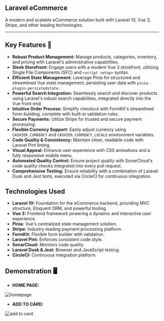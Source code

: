 ## Laravel eCommerce

A modern and scalable eCommerce solution built with Laravel 10, Vue 3, Stripe, and other leading technologies.

***

## Key Features 📝

* **Robust Product Management:** Manage products, categories, inventory, and pricing with Laravel's administrative capabilities.
* **Sleek Storefront:**  Engage users with a modern Vue 3 storefront, utilizing Single File Components (SFC) and `<script setup>` syntax.
* **Efficient State Management:** Leverage Pinia for structured and streamlined Vue state management, persisting user data with `pinia-plugin-persistedstate`.
* **Powerful Search Integration:** Seamlessly search and discover products using Laravel's robust search capabilities, integrated directly into the Vue front-end.  
* **Intuitive Order Process:** Simplify checkout with FormKit's streamlined form-building, complete with built-in validation rules.
* **Secure Payments:**  Utilize Stripe for trusted and secure payment processing.
* **Flexible Currency Support:** Easily adjust currency using  `CASHIER_CURRENCY` and `CASHIER_CURRENCY_LOCALE` environment variables.
* **Code Quality & Consistency:** Maintain clean, readable code with Laravel Pint linting.
* **Visual Appeal:** Enhance user experience with CSS animations and a fully responsive mobile menu.
* **Automated Quality Control:** Ensure project quality with SonarCloud's code quality checks integrated into every pull request.
* **Comprehensive Testing:**  Ensure reliability with a combination of Laravel Dusk and Jest tests, executed via CircleCI for continuous integration.

## Technologies Used

* **Laravel 10:** Foundation for the eCommerce backend, providing  MVC structure, Eloquent ORM, and powerful tooling.
* **Vue 3:** Frontend framework powering a dynamic and interactive user experience.
* **Pinia:** Vue's centralized state management solution.
* **Stripe:** Industry-leading payment processing platform.
* **FormKit:**  Flexible form builder with validation.
* **Laravel Pint:** Enforces consistent code style.
* **SonarCloud:** Monitors code quality.
* **Laravel Dusk & Jest:** Browser and JavaScript testing.
* **CircleCI:** Continuous integration platform.

## Demonstration 🖥️

* **HOME PAGE:**
<img src="https://github.com/CodeNeyam/laravel-vue/assets/131716933/6fc86bd0-e8fb-44a3-91d2-3d9f34bc1151" alt="homepage">

* **ADD TO CARD:**
<img src="https://github.com/CodeNeyam/laravel-vue/assets/131716933/ed7f272e-5907-45bc-ac27-99e7d0140878" alt="add to card">


